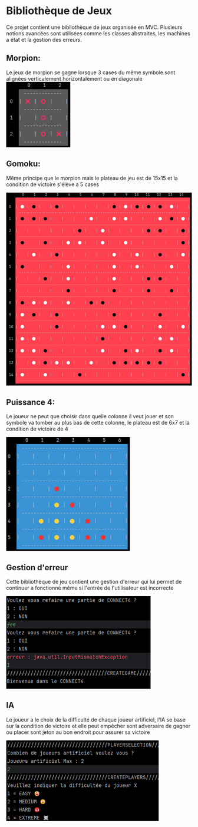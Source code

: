 # Bibliothèque de Jeux
Ce projet contient une bibliothèque de jeux organisée en MVC. Plusieurs notions avancées sont utilisées comme les classes abstraites, les machines a état et la gestion des erreurs.

## Morpion:
Le jeux de morpion se gagne lorsque 3 cases du même symbole sont alignées verticalement horizontalement ou en diagonale 
![JdrJava](https://github.com/apasquier00/boardgame/blob/master/img/tictactoe.png)

## Gomoku:
Même principe que le morpion mais le plateau de jeu est de 15x15 et la condition de victoire s'élève a 5 cases 

![JdrJava](https://github.com/apasquier00/boardgame/blob/master/img/gomoku.png)

## Puissance 4:
Le joueur ne peut que choisir dans quelle colonne il veut jouer et son symbole va tomber au plus bas de cette colonne, le plateau est de 6x7 et la condition de victoire de 4

![JdrJava](https://github.com/apasquier00/boardgame/blob/master/img/connect4.png)

## Gestion d'erreur 
Cette bibliothèque de jeu contient une gestion d'erreur qui lui permet de continuer a fonctionné même si l'entrée de l'utilisateur est incorrecte 

![JdrJava](https://github.com/apasquier00/boardgame/blob/master/img/erreurs.png)

## IA 
Le joueur a le choix de la difficulté de chaque joueur artificiel, l'IA se base sur la condition de victoire et elle peut empêcher sont adversaire de gagner ou placer sont jeton au bon endroit pour assurer sa victoire 

![JdrJava](https://github.com/apasquier00/boardgame/blob/master/img/difficulty.png)
